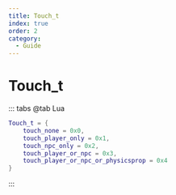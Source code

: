 ```yaml
---
title: Touch_t
index: true
order: 2
category:
  - Guide
---
```


# Touch_t
::: tabs
@tab Lua
```lua
Touch_t = {
    touch_none = 0x0,
    touch_player_only = 0x1,
    touch_npc_only = 0x2,
    touch_player_or_npc = 0x3,
    touch_player_or_npc_or_physicsprop = 0x4
}
```
:::